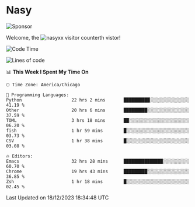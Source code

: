 # Nasy

<!--
<p align="center">
<img height="200" src="https://github-readme-stats.vercel.app/api?username=nasyxx&count_private=true&show_icons=true&theme=dracula&include_all_commits=true"/>
<img height="200" src="https://github-readme-stats.vercel.app/api/top-langs/?username=nasyxx&theme=dracula&hide=html,jupyter+notebook&count_private=true&show_icons=true"/>
</p>

  
----------------
-->

![Sponsor](https://img.shields.io/static/v1.svg?label=Sponsor&message=%E2%9D%A4&logo=GitHub&style=flat&color=pink)
 
Welcome, the ![nasyxx visitor counter](https://count.getloli.com/get/@nasyxx?theme=rule34)th vistor!
 
<!--START_SECTION:waka-->
![Code Time](http://img.shields.io/badge/Code%20Time-4%2C141%20hrs%2049%20mins-blue)

![Lines of code](https://img.shields.io/badge/From%20Hello%20World%20I%27ve%20Written-6.3%20million%20lines%20of%20code-blue)

📊 **This Week I Spent My Time On** 

```text
🕑︎ Time Zone: America/Chicago

💬 Programming Languages: 
Python                   22 hrs 2 mins       ██████████░░░░░░░░░░░░░░░   41.19 % 
Other                    20 hrs 6 mins       █████████░░░░░░░░░░░░░░░░   37.59 % 
TOML                     3 hrs 18 mins       ██░░░░░░░░░░░░░░░░░░░░░░░   06.20 % 
fish                     1 hr 59 mins        █░░░░░░░░░░░░░░░░░░░░░░░░   03.73 % 
CSV                      1 hr 38 mins        █░░░░░░░░░░░░░░░░░░░░░░░░   03.08 % 

🔥 Editors: 
Emacs                    32 hrs 28 mins      ███████████████░░░░░░░░░░   60.70 % 
Chrome                   19 hrs 43 mins      █████████░░░░░░░░░░░░░░░░   36.85 % 
Zsh                      1 hr 18 mins        █░░░░░░░░░░░░░░░░░░░░░░░░   02.45 % 
```


 Last Updated on 18/12/2023 18:34:48 UTC
<!--END_SECTION:waka-->

<!-- ![visitors](https://visitor-badge.laobi.icu/badge?page_id=nasyxx.nasyxx) -->
